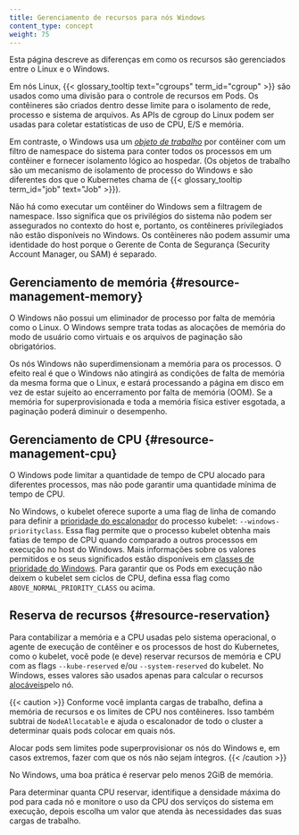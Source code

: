 ```yaml
---
title: Gerenciamento de recursos para nós Windows
content_type: concept
weight: 75
---
```


<!-- overview -->

Esta página descreve as diferenças em como os recursos são gerenciados entre o Linux e o Windows.

<!-- body -->

Em nós Linux, {{< glossary_tooltip text="cgroups" term_id="cgroup" >}} são usados ​​como uma divisão para o controle de recursos em Pods. 
Os contêineres são criados dentro desse limite para o isolamento de rede, processo e sistema de arquivos. 
As APIs de cgroup do Linux podem ser usadas para coletar estatísticas de uso de CPU, E/S e memória.

Em contraste, o Windows usa um [_objeto de trabalho_](https://docs.microsoft.com/windows/win32/procthread/job-objects) por contêiner com um filtro de namespace do sistema
para conter todos os processos em um contêiner e fornecer isolamento lógico ao hospedar.
(Os objetos de trabalho são um mecanismo de isolamento de processo do Windows e são diferentes dos
que o Kubernetes chama de {{< glossary_tooltip term_id="job" text="Job" >}}).

Não há como executar um contêiner do Windows sem a filtragem de namespace. 
Isso significa que os privilégios do sistema não podem ser assegurados no contexto do host e, 
portanto, os contêineres privilegiados não estão disponíveis no Windows.
Os contêineres não podem assumir uma identidade do host porque o Gerente de Conta de Segurança (Security Account Manager, ou SAM) é separado.

## Gerenciamento de memória {#resource-management-memory}

O Windows não possui um eliminador de processo por falta de memória como o Linux. 
O Windows sempre trata todas as alocações de memória do modo de usuário como 
virtuais e os arquivos de paginação são obrigatórios.

Os nós Windows não superdimensionam a memória para os processos. O efeito real 
é que o Windows não atingirá as condições de falta de memória 
da mesma forma que o Linux, e estará processando a página em disco em vez de estar 
sujeito ao encerramento por falta de memória (OOM). Se a memória for 
superprovisionada e toda a memória física estiver esgotada, a paginação poderá diminuir o desempenho.

## Gerenciamento de CPU {#resource-management-cpu}

O Windows pode limitar a quantidade de tempo de CPU alocado para diferentes processos, 
mas não pode garantir uma quantidade mínima de tempo de CPU.

No Windows, o kubelet oferece suporte a uma flag de linha de comando para definir a
[prioridade do escalonador](https://docs.microsoft.com/windows/win32/procthread/scheduling-priorities) do processo kubelet:
 `--windows-priorityclass`. Essa flag permite que o processo kubelet obtenha
mais fatias de tempo de CPU quando comparado a outros processos em execução no host do Windows.
Mais informações sobre os valores permitidos e os seus significados estão disponíveis em
[classes de prioridade do Windows](https://docs.microsoft.com/en-us/windows/win32/procthread/scheduling-priorities#priority-class).
Para garantir que os Pods em execução não deixem o kubelet sem ciclos de CPU, defina essa flag como `ABOVE_NORMAL_PRIORITY_CLASS` ou acima.

## Reserva de recursos {#resource-reservation}

Para contabilizar a memória e a CPU usadas pelo sistema operacional, o agente de execução de contêiner 
e os processos de host do Kubernetes, como o kubelet, você pode (e deve) 
reservar recursos de memória e CPU com as flags `--kube-reserved` e/ou `--system-reserved` do kubelet.
No Windows, esses valores são usados apenas para calcular o recursos
[alocáveis](/docs/tasks/administer-cluster/reserve-compute-resources/#node-allocatable) ​​pelo nó.

{{< caution >}}
Conforme você implanta cargas de trabalho, defina a memória de recursos e os limites de CPU nos contêineres.
Isso também subtrai de `NodeAllocatable` e ajuda o escalonador de todo o cluster a determinar quais pods colocar em quais nós.

Alocar pods sem limites pode superprovisionar os nós do Windows e, em casos extremos, fazer com que os nós não sejam íntegros.
{{< /caution >}}

No Windows, uma boa prática é reservar pelo menos 2GiB de memória.

Para determinar quanta CPU reservar, identifique a densidade máxima do pod para cada 
nó e monitore o uso da CPU dos serviços do sistema em execução, depois escolha um valor que atenda às necessidades das suas cargas de trabalho.